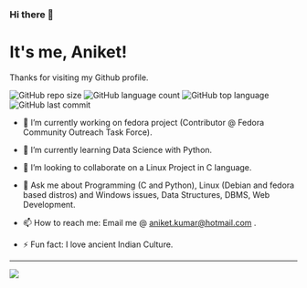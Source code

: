 ### Hi there 👋

   # It's me, Aniket!
   Thanks for visiting my Github profile.

<!--
**crypticani/crypticani** is a ✨ _special_ ✨ repository because its `README.md` (this file) appears on your GitHub profile. -->
![GitHub repo size](https://img.shields.io/github/repo-size/crypticani/crypticani?style=plastic)
![GitHub language count](https://img.shields.io/github/languages/count/crypticani/REPOSITORY?style=plastic)
![GitHub top language](https://img.shields.io/github/languages/top/crypticani/REPOSITORY?style=plastic)
![GitHub last commit](https://img.shields.io/github/last-commit/crypticani/REPOSITORY?color=red&style=plastic)


- 🔭 I’m currently working on fedora project (Contributor @ Fedora Community Outreach Task Force).

- 🌱 I’m currently learning Data Science with Python.

- 👯 I’m looking to collaborate on a Linux Project in C language.

- 💬 Ask me about Programming (C and Python), Linux (Debian and fedora based distros) and Windows issues, Data Structures, DBMS, Web Development.

- 📫 How to reach me: Email me @ aniket.kumar@hotmail.com .

- ⚡ Fun fact: I love ancient Indian Culture.

---

<p align='left'>
<img align='center' src="https://visitor-badge.glitch.me/badge?page_id=crypticani.visitor-badge">
 <p/>

